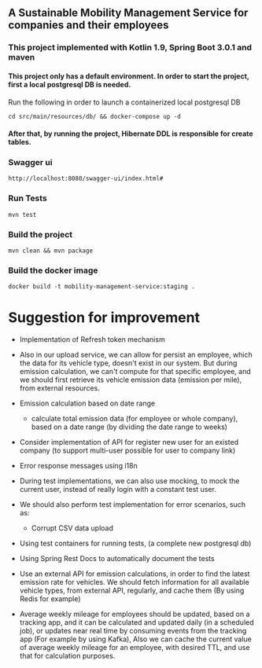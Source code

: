 

## A Sustainable Mobility Management Service for companies and their employees


### This project implemented with Kotlin 1.9, Spring Boot 3.0.1 and maven

#### This project only has a default environment. In order to start the project, first a local postgresql DB is needed.
Run the following in order to launch a containerized local postgresql DB

    cd src/main/resources/db/ && docker-compose up -d
    
#### After that, by running the project, Hibernate DDL is responsible for create tables.


### Swagger ui
    http://localhost:8080/swagger-ui/index.html#

### Run Tests
    mvn test 

### Build the project
    mvn clean && mvn package

### Build the docker image
    docker build -t mobility-management-service:staging .


# Suggestion for improvement

- Implementation of Refresh token mechanism


- Also in our upload service, we can allow for persist an employee, which the data for its vehicle type,
    doesn't exist in our system. But during emission calculation, we can't compute for that specific employee,
    and we should first retrieve its vehicle emission data (emission per mile), from external resources.


- Emission calculation based on date range
  - calculate total emission data (for employee or whole company),
     based on a date range (by dividing the date range to weeks)
  

- Consider implementation of API for register new user for an existed company
  (to support multi-user possible for user to company link)


- Error response messages using i18n


- During test implementations, we can also use mocking, to mock the current user,
  instead of really login with a constant test user.
- We should also perform test implementation for error scenarios, such as: 
  - Corrupt CSV data upload


- Using test containers for running tests, (a complete new postgresql db)

- Using Spring Rest Docs to automatically document the tests


- Use an external API for emission calculations, in order to find the latest
    emission rate for vehicles. We should fetch information for all available vehicle types, from external API, regularly,
    and cache them (By using Redis for example)


- Average weekly mileage for employees should be updated, based on a tracking app,
    and it can be calculated and updated daily (in a scheduled job), or updates near real time
    by consuming events from the tracking app (For example by using Kafka),
    Also we can cache the current value of average weekly mileage for an employee, with desired TTL, and use that for 
    calculation purposes.
